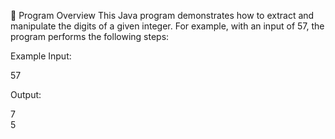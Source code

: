 📌 Program Overview
This Java program demonstrates how to extract and manipulate the digits of a given integer. For example, with an input of 57, the program performs the following steps:

Example Input:

57


Output:

7     
5     
